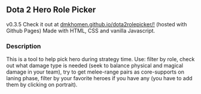 ## Dota 2 Hero Role Picker
v0.3.5
Check it out at [dmkhomen.github.io/dota2rolepicker/!](https://dmkhomen.github.io/dota2rolepicker/) (hosted with Github Pages)
Made with HTML, CSS and vanilla Javascript.

### Description
This is a tool to help pick hero during strategy time. Use: filter by role, check out what damage type is needed (seek to balance physical and magical damage in your team), try to get melee-range pairs as core-supports on laning phase, filter by your favorite heroes if you have any (you have to add them by clicking on portrait).


